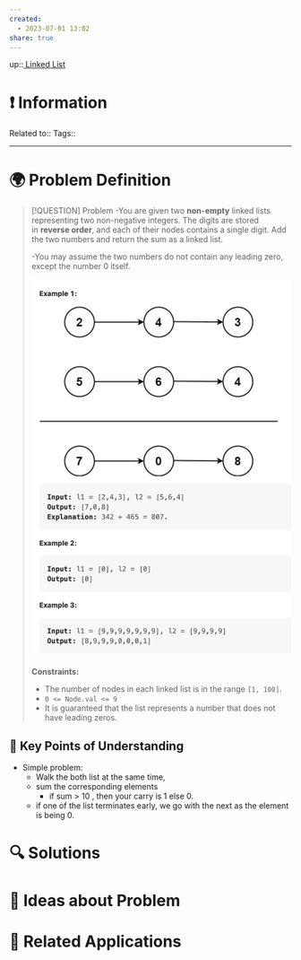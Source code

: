 ```yaml
---
created:
  - 2023-07-01 13:02
share: true
---
```


up::[ Linked List](NeetCode%20Index.md#^f40e13)

# ❗ Information
Related to:: 
Tags:: 

___
# 🌍 Problem Definition

> [!QUESTION] Problem
> -You are given two **non-empty** linked lists representing two non-negative integers. The digits are stored in **reverse order**, and each of their nodes contains a single digit. Add the two numbers and return the sum as a linked list.
> 
> -You may assume the two numbers do not contain any leading zero, except the number 0 itself.
> 
> ![Pasted image 20230701130506.png](./40-referenceVAULTS/Resource%20Library/Images/Pasted%20image%2020230701130506.png)
> 
> **Constraints:**
> 
> - The number of nodes in each linked list is in the range `[1, 100]`.
> - `0 <= Node.val <= 9`
> - It is guaranteed that the list represents a number that does not have leading zeros.


## 🔑 **Key Points of Understanding**
- Simple problem:
	- Walk the both list at the same time,
	- sum the corresponding elements
		- if sum > 10 , then your carry is 1 else 0.
	- if one of the list terminates early, we go with the next as the element is being 0.

# 🔍 Solutions

# 🧠 Ideas about Problem

# 🔗 Related Applications

